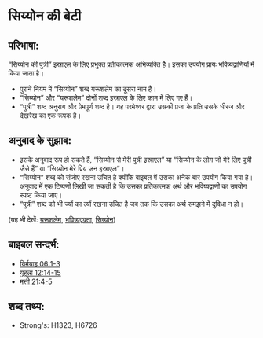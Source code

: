 # सिय्योन की बेटी #

## परिभाषा: ##

“सिय्योन की पुत्री” इस्राएल के लिए प्रभुक्त प्रतीकात्मक अभिव्यक्ति है। इसका उपयोग प्रायः भविष्यद्वाणियों में किया जाता है।

* पुराने नियम में “सिय्योन” शब्द यरूशलेम का दूसरा नाम है।
* “सिय्योन” और “यरूशलेम” दोनों शब्द इस्राएल के लिए काम में लिए गए हैं।
* “पुत्री” शब्द अनुराग और प्रेमपूर्ण शब्द है। यह परमेश्वर द्वारा उसकी प्रजा के प्रति उसके धीरज और देखरेख का एक रूपक है। 

## अनुवाद के सुझाव: ##

* इसके अनुवाद रूप हो सकते हैं, “सिय्योन से मेरी पुत्री इस्राएल” या “सिय्योन के लोग जो मेरे लिए पुत्री जैसे हैं” या “सिय्योन मेरे प्रिय जन इस्राएल”।
* “सिय्योन” शब्द को संजोए रखना उचित है क्योंकि बाइबल में उसका अनेक बार उपयोग किया गया है। अनुवाद में एक टिप्पणी लिखी जा सकती है कि उसका प्रतिकात्मक अर्थ और भविष्यद्वाणी का उपयोग स्पष्ट किया जाए।
* “पुत्री” शब्द को भी ज्यों का त्यों रखना उचित है जब तक कि उसका अर्थ समझने में दुविधा न हो।

(यह भी देखें: [यरूशलेम](../names/jerusalem.md), [भविष्यद्वक्ता](../kt/prophet.md), [सिय्योन](../kt/zion.md))

## बाइबल सन्दर्भ: ##

* [यिर्मयाह 06:1-3](rc://en/tn/help/jer/06/01)
* [यूहन्ना 12:14-15](rc://en/tn/help/jhn/12/14)
* [मत्ती 21:4-5](rc://en/tn/help/mat/21/04)


## शब्द तथ्य: ##

* Strong's: H1323, H6726
